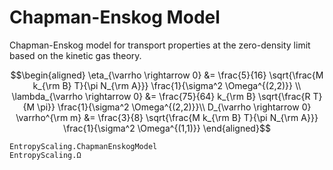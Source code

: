 # Chapman-Enskog Model

Chapman-Enskog model for transport properties at the zero-density limit based on the kinetic gas theory.

```math
\begin{aligned}
\eta_{\varrho \rightarrow 0}              &= \frac{5}{16} \sqrt{\frac{M k_{\rm B} T}{\pi N_{\rm A}}} \frac{1}{\sigma^2 \Omega^{(2,2)}} \\
\lambda_{\varrho \rightarrow 0}	          &= \frac{75}{64} k_{\rm B} \sqrt{\frac{R T}{M \pi}} \frac{1}{\sigma^2 \Omega^{(2,2)}}\\
D_{\varrho \rightarrow 0} \varrho^{\rm m} &= \frac{3}{8} \sqrt{\frac{M k_{\rm B} T}{\pi N_{\rm A}}} \frac{1}{\sigma^2 \Omega^{(1,1)}}
\end{aligned}
```

```@docs
EntropyScaling.ChapmanEnskogModel
EntropyScaling.Ω
```

